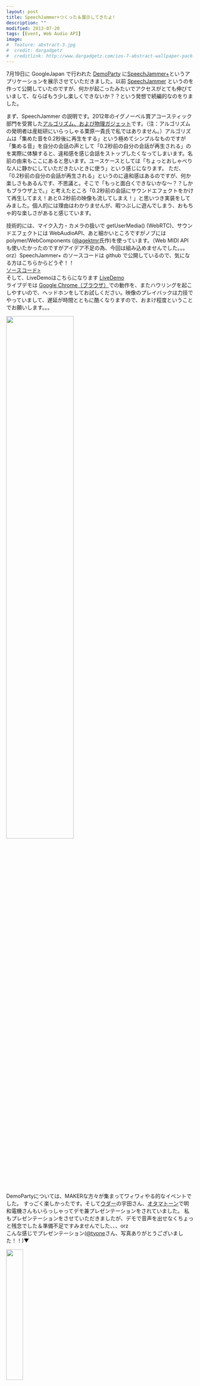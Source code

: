 ```yaml
---
layout: post
title: SpeechJammer+つくった＆展示してきたよ!
description: ""
modified: 2013-07-20
tags: [Event, Web Audio API]
image:
#  feature: abstract-3.jpg
#  credit: dargadgetz
#  creditlink: http://www.dargadgetz.com/ios-7-abstract-wallpaper-pack-for-iphone-5-and-ipod-touch-retina/
---
```

<div> </div>

7月19日に GoogleJapan で行われた <a href="http://googledevjp.blogspot.jp/2013/07/demo-party-2013.html" target="_blank">DemoParty</a> に<a href="http://dl.dropboxusercontent.com/u/695740/speechJammerPlus/index.html" target="_blank">SpeechJammer+</a>というアプリケーションを展示させていただきました。以前 <a href="http://dl.dropboxusercontent.com/u/695740/IgNobelPrize/2012/index.html" target="_blank">SpeechJammer</a> というのを作って公開していたのですが、何かが起こったみたいでアクセスがとても伸びていまして、ならばもう少し楽しくできないか？？という発想で続編的なのをりました。


まず、SpeechJammer の説明です。2012年のイグノーベル賞アコースティック部門を受賞した<a href="https://sites.google.com/site/qurihara/top-english/speechjammer" target="_blank">アルゴリズム、および物理ガジェット</a>です。（注：アルゴリズムの発明者は産総研にいらっしゃる栗原一貴氏で私ではありません。）アルゴリズムは「集めた音を0.2秒後に再生をする」という極めてシンプルなものですが「集める音」を自分の会話の声として「0.2秒前の自分の会話が再生される」のを実際に体験すると、違和感を感じ会話をストップしたくなってしまいます。名前の由来もここにあると思います。ユースケースとしては「ちょっとおしゃべりな人に静かにしていただきたいときに使う」という感じになります。
ただ、「0.2秒前の自分の会話が再生される」というのに違和感はあるのですが、何か楽しさもあるんです、不思議と。そこで「もっと面白くできないかな〜？？しかもブラウザ上で。」と考えたところ「0.2秒前の会話にサウンドエフェクトをかけて再生してまえ！あと0.2秒前の映像も流してしまえ！」と思いつき実装をしてみました。個人的には理由はわかりませんが、暇つぶしに遊んでしまう、おもちゃ的な楽しさがあると感じています。


技術的には、マイク入力・カメラの扱いで getUserMedia() (WebRTC)、サウンドエフェクトには WebAudioAPI、あと細かいところですがノブには polymer/WebComponents (<a href="//twitter.com/agektmr" target="_blank">@agektmr</a>氏作)を使っています。（Web MIDI API も使いたかったのですがアイデア不足の為、今回は組み込めませんでした。。。orz）SpeechJammer+ のソースコードは github で公開しているので、気になる方はこちらからどうぞ！！  <br>
<a href="https://github.com/ryoyakawai/speechJammerPlus/" target="_blank">ソースコード></a><br>
そして、LiveDemoはこちらになります  <a href="http://dl.dropboxusercontent.com/u/695740/speechJammerPlus/index.html" target="_blank">LiveDemo</a><br>
ライブデモは <a href="https://www.google.co.jp/url?sa=t&rct=j&q=&esrc=s&source=web&cd=1&cad=rja&ved=0CC0QFjAA&url=http%3A%2F%2Fwww.google.co.jp%2Fintl%2Fja%2Fchrome%2Fbrowser&ei=JqXqUZS7MZDrlAXt6oCwBQ&usg=AFQjCNEU0qcH2Zlo56thVf_Ubs61GwnDiA&sig2=BDaCLs5AcKr3V1BuybjH2A" target="_blank">Google Chrome（ブラウザ）</a>での動作を、またハウリングを起こしやすいので、ヘッドホンをしてお試しください。映像のプレイバックは力技でやっていまして、遅延が時間とともに酷くなりますので、おまけ程度ということでお願いします。。。


<div class="post-image-center">
  <img src="{{ site.url }}/images/2013/07/20130720-speechJammer.png" width="60%">
</div>

DemoPartyについては、MAKERな方々が集まってワィワィやる的なイベントでした。
すっごく楽しかったです。そして<a href="http://uda.la/" target="_blank">ウダー</a>の宇田さん、<a href="http://www.maywadenki.com/otamatone/" target="_blank">オタマトーン</a>で明和電機さんもいらっしゃってデモ兼プレゼンテーションをされていました。
私もプレゼンテーションをさせていただきましたが、デモで音声を出せなくちょっと残念でした＆準備不足ですみませんでした、、、orz<br>
こんな感じでプレゼンテーション(<a href="//twitter.com/tyone" target="_blank">@tyone</a>さん、写真ありがとうございました！！)▼


<div class="post-image-center">
  <img src="{{ site.url }}/images/2013/07/20130720-speechJammer-02.png" width="30%">
</div>


MAKER Conferenceには1度だけ参加経験はあるものの、展示する側としてMAKER系のイベントに参加するのは初めてでしたので、かなりドキドキでした。終わってみると展示する側として参加して、また違った楽しみ方があることを知りました。ホント、楽しかったです。こんな素敵な場を提供くださったGoogleの皆様本当にありがとうございました！！

